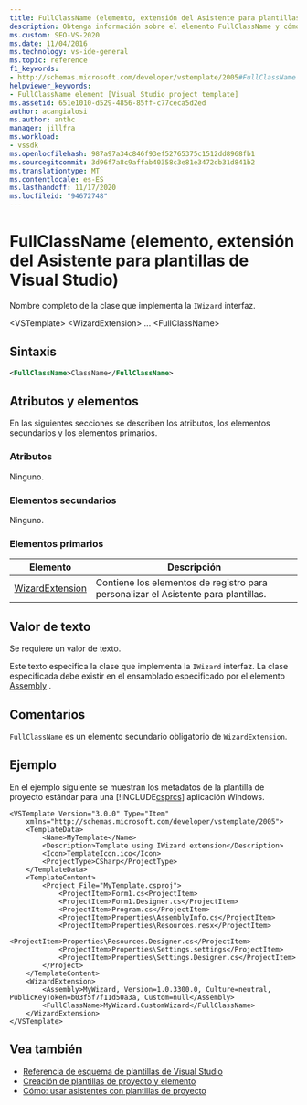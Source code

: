 ```yaml
---
title: FullClassName (elemento, extensión del Asistente para plantillas de VS)
description: Obtenga información sobre el elemento FullClassName y cómo es el nombre completo de la clase que implementa la interfaz IWizard.
ms.custom: SEO-VS-2020
ms.date: 11/04/2016
ms.technology: vs-ide-general
ms.topic: reference
f1_keywords:
- http://schemas.microsoft.com/developer/vstemplate/2005#FullClassName
helpviewer_keywords:
- FullClassName element [Visual Studio project template]
ms.assetid: 651e1010-d529-4856-85ff-c77ceca5d2ed
author: acangialosi
ms.author: anthc
manager: jillfra
ms.workload:
- vssdk
ms.openlocfilehash: 987a97a34c846f93ef52765375c1512dd8968fb1
ms.sourcegitcommit: 3d96f7a8c9affab40358c3e81e3472db31d841b2
ms.translationtype: MT
ms.contentlocale: es-ES
ms.lasthandoff: 11/17/2020
ms.locfileid: "94672748"
---
```

# <a name="fullclassname-element-visual-studio-template-wizard-extension"></a>FullClassName (elemento, extensión del Asistente para plantillas de Visual Studio)
Nombre completo de la clase que implementa la `IWizard` interfaz.

 \<VSTemplate> \<WizardExtension>
... \<FullClassName>

## <a name="syntax"></a>Sintaxis

```xml
<FullClassName>ClassName</FullClassName>
```

## <a name="attributes-and-elements"></a>Atributos y elementos
 En las siguientes secciones se describen los atributos, los elementos secundarios y los elementos primarios.

### <a name="attributes"></a>Atributos
 Ninguno.

### <a name="child-elements"></a>Elementos secundarios
 Ninguno.

### <a name="parent-elements"></a>Elementos primarios

|Elemento|Descripción|
|-------------|-----------------|
|[WizardExtension](../extensibility/wizardextension-element-visual-studio-templates.md)|Contiene los elementos de registro para personalizar el Asistente para plantillas.|

## <a name="text-value"></a>Valor de texto
 Se requiere un valor de texto.

 Este texto especifica la clase que implementa la `IWizard` interfaz. La clase especificada debe existir en el ensamblado especificado por el elemento [Assembly](../extensibility/assembly-element-visual-studio-template-wizard-extension.md) .

## <a name="remarks"></a>Comentarios
 `FullClassName` es un elemento secundario obligatorio de `WizardExtension`.

## <a name="example"></a>Ejemplo
 En el ejemplo siguiente se muestran los metadatos de la plantilla de proyecto estándar para una [!INCLUDE[csprcs](../data-tools/includes/csprcs_md.md)] aplicación Windows.

```
<VSTemplate Version="3.0.0" Type="Item"
    xmlns="http://schemas.microsoft.com/developer/vstemplate/2005">
    <TemplateData>
        <Name>MyTemplate</Name>
        <Description>Template using IWizard extension</Description>
        <Icon>TemplateIcon.ico</Icon>
        <ProjectType>CSharp</ProjectType>
    </TemplateData>
    <TemplateContent>
        <Project File="MyTemplate.csproj">
            <ProjectItem>Form1.cs<ProjectItem>
            <ProjectItem>Form1.Designer.cs</ProjectItem>
            <ProjectItem>Program.cs</ProjectItem>
            <ProjectItem>Properties\AssemblyInfo.cs</ProjectItem>
            <ProjectItem>Properties\Resources.resx</ProjectItem>
            <ProjectItem>Properties\Resources.Designer.cs</ProjectItem>
            <ProjectItem>Properties\Settings.settings</ProjectItem>
            <ProjectItem>Properties\Settings.Designer.cs</ProjectItem>
        </Project>
    </TemplateContent>
    <WizardExtension>
        <Assembly>MyWizard, Version=1.0.3300.0, Culture=neutral, PublicKeyToken=b03f5f7f11d50a3a, Custom=null</Assembly>
        <FullClassName>MyWizard.CustomWizard</FullClassName>
    </WizardExtension>
</VSTemplate>
```

## <a name="see-also"></a>Vea también
- [Referencia de esquema de plantillas de Visual Studio](../extensibility/visual-studio-template-schema-reference.md)
- [Creación de plantillas de proyecto y elemento](../ide/creating-project-and-item-templates.md)
- [Cómo: usar asistentes con plantillas de proyecto](../extensibility/how-to-use-wizards-with-project-templates.md)
